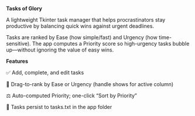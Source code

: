 **Tasks of Glory**

A lightweight Tkinter task manager that helps procrastinators stay productive by balancing quick wins against urgent deadlines.

Tasks are ranked by Ease (how simple/fast) and Urgency (how time-sensitive). The app computes a Priority score so high-urgency tasks bubble up—without ignoring the value of easy wins.

**Features**

✅ Add, complete, and edit tasks

🔀 Drag-to-rank by Ease or Urgency (handle shows for active column)

⚖️ Auto-computed Priority; one-click “Sort by Priority”

💾 Tasks persist to tasks.txt in the app folder

